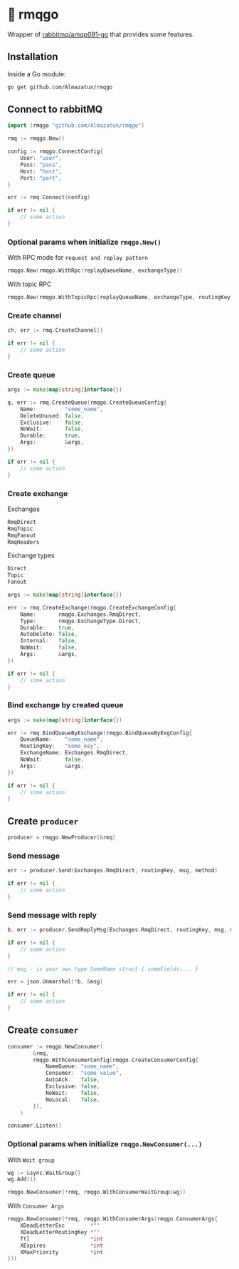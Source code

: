 # 🐰 rmqgo

Wrapper of [rabbitmq/amqp091-go](https://github.com/rabbitmq/amqp091-go) that provides some features.

## Installation

Inside a Go module:

```bash
go get github.com/Almazatun/rmqgo
```

## Connect to rabbitMQ

```go
import (rmqgo "github.com/Almazatun/rmqgo")

rmq := rmqgo.New()

config := rmqgo.ConnectConfig{
	User: "user",
	Pass: "pass",
	Host: "host",
	Port: "port",
}

err := rmq.Connect(config)

if err != nil {
	// some action
}
```

### Optional params when initialize `rmqgo.New()`

With RPC mode for `request and replay pattern`

```go
rmqgo.New(rmqgo.WithRpc(replayQueueName, exchangeType))
```

With topic RPC

```go
rmqgo.New(rmqgo.WithTopicRpc(replayQueueName, exchangeType, routingKey))
```

### Create channel

```go
ch, err := rmq.CreateChannel()

if err != nil {
	// some action
}
```

### Create queue

```go
args := make(map[string]interface{})

q, err := rmq.CreateQueue(rmqgo.CreateQueueConfig{
	Name:         "some_name",
	DeleteUnused: false,
	Exclusive:    false,
	NoWait:       false,
	Durable:      true,
	Args:         &args,
})

if err != nil {
	// some action
}

```

### Create exchange

Exchanges

```bash
RmqDirect
RmqTopic
RmqFanout
RmqHeaders
```

Exchange types

```bash
Direct
Topic
Fanout
```

```go
args := make(map[string]interface{})

err := rmq.CreateExchange(rmqgo.CreateExchangeConfig{
	Name:       rmqgo.Exchanges.RmqDirect,
	Type:       rmqgo.ExchangeType.Direct,
	Durable:    true,
	AutoDelete: false,
	Internal:   false,
	NoWait:     false,
	Args:       &args,
})

if err != nil {
	// some action
}
```

### Bind exchange by created queue

```go
args := make(map[string]interface{})

err := rmq.BindQueueByExchange(rmqgo.BindQueueByExgConfig{
	QueueName:    "some_name",
	RoutingKey:   "some_key",
	ExchangeName: Exchanges.RmqDirect,
	NoWait:       false,
	Args:         &args,
})

if err != nil {
	// some action
}
```

## Create `producer`

```go
producer = rmqgo.NewProducer(&rmq)
```

### Send message

```go
err := producer.Send(Exchanges.RmqDirect, routingKey, msg, method)

if err != nil {
	// some action
}

```

### Send message with reply

```go
b, err := producer.SendReplyMsg(Exchanges.RmqDirect, routingKey, msg, method)

if err != nil {
	// some action
}

// msg - is your own type SomeName struct { someFields:... }

err = json.Unmarshal(*b, &msg)

if err != nil {
	// some action
}

```

## Create `consumer`

```go
consumer := rmqgo.NewConsumer(
		&rmq,
		rmqgo.WithConsumerConfig(rmqgo.CreateConsumerConfig{
			NameQueue: "some_name",
			Consumer:  "some_value",
			AutoAck:   false,
			Exclusive: false,
			NoWait:    false,
			NoLocal:   false,
		}),
	)

consumer.Listen()
```

### Optional params when initialize `rmqgo.NewConsumer(...)`

With `Wait group`

```go
wg := &sync.WaitGroup{}
wg.Add(1)

rmqgo.NewConsumer(*rmq, rmqgo.WithConsumerWaitGroup(wg))
```

With `Consumer Args`

```go
rmqgo.NewConsumer(*rmq, rmqgo.WithConsumerArgs(rmqgo.ConsumerArgs{
	XDeadLetterExc        *""
	XDeadLetterRoutingKey *""
	Ttl                   *int
	XExpires              *int
	XMaxPriority          *int
}))
```
